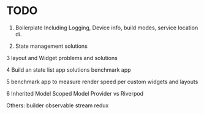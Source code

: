 # TODO

1. Boilerplate Including Logging, Device info, build modes, service location di.

2. State management solutions

3 layout and Widget problems and solutions

4 Build an state list app solutions benchmark app

5 benchmark app to measure render speed per custom widgets and layouts

6 Inherited Model
  Scoped Model
  Provider vs Riverpod

  Others: builder
          observable
          stream
          redux